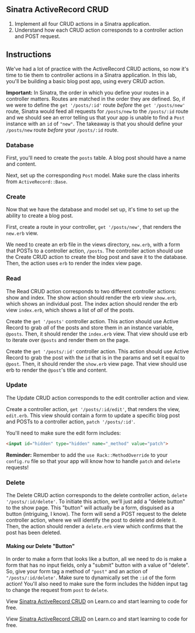 ## Sinatra ActiveRecord CRUD

1. Implement all four CRUD actions in a Sinatra application.
2. Understand how each CRUD action corresponds to a controller action and POST request.

## Instructions

We've had a lot of practice with the ActiveRecord CRUD actions, so now it's time to tie them to controller actions in a Sinatra application. In this lab, you'll be building a basic blog post app, using every CRUD action.

**Important:** In Sinatra, the order in which you define your routes in a controller matters. Routes are matched in the order they are defined. So, if we were to define the `get '/posts/:id'` route *before* the `get '/posts/new'` route, Sinatra would feed all requests for `/posts/new` to the `/posts/:id` route and we should see an error telling us that your app is unable to find a `Post` instance with an `id` of `"new"`. The takeaway is that you should define your `/posts/new` route *before* your `/posts/:id` route.

### Database

First, you'll need to create the `posts` table. A blog post should have a name and content.

Next, set up the corresponding `Post` model. Make sure the class inherits from `ActiveRecord::Base`.

### Create

Now that we have the database and model set up, it's time to set up the ability to create a blog post.

First, create a route in your controller, `get '/posts/new'`, that renders the `new.erb` view.

We need to create an erb file in the views directory, `new.erb`, with a form that POSTs to a controller action, `/posts`. The controller action should use the Create CRUD action to create the blog post and save it to the database. Then, the action uses `erb` to render the index view page.

### Read

The Read CRUD action corresponds to two different controller actions: show and index. The show action should render the erb view `show.erb`, which shows an individual post. The index action should render the erb view `index.erb`, which shows a list of *all* of the posts.

Create the `get '/posts'` controller action. This action should use Active Record to grab *all* of the posts and store them in an instance variable, `@posts`. Then, it should render the `index.erb` view. That view should use erb to iterate over `@posts` and render them on the page.

Create the `get '/posts/:id'` controller action. This action should use Active Record to grab the post with the `id` that is in the params and set it equal to `@post`. Then, it should render the `show.erb` view page. That view should use erb to render the `@post`'s title and content.


### Update

The Update CRUD action corresponds to the edit controller action and view.

Create a controller action, `get '/posts/:id/edit'`, that renders the view, `edit.erb`. This view should contain a form to update a specific blog post and POSTs to a controller action, `patch '/posts/:id'`.

You'll need to make sure the edit form includes:

```html
<input id="hidden" type="hidden" name="_method" value="patch">
```

**Reminder:** Remember to add the `use Rack::MethodOverride` to your `config.ru` file so that your app will know how to handle `patch` and `delete` requests!

### Delete

The Delete CRUD action corresponds to the delete controller action, `delete '/posts/:id/delete'`. To initiate this action, we'll just add a "delete button" to the show page. This "button" will actually be a form, disguised as a button (intriguing, I know). The form will send a POST request to the delete controller action, where we will identify the post to delete and delete it. Then, the action should render a `delete.erb` view which confirms that the post has been deleted.

#### Making our Delete "Button"

In order to make a form that looks like a button, all we need to do is make a form that has no input fields, only a "submit" button with a value of "delete". So, give your form tag a method of `"post"` and an action of `"/posts/:id/delete'`. Make sure to dynamically set the `:id` of the form action! You'll also need to make sure the form includes the hidden input tag to change the request from `post` to `delete`.
<p data-visibility='hidden'>View <a href='https://learn.co/lessons/sinatra-ar-crud-lab'>Sinatra ActiveRecord CRUD</a> on Learn.co and start learning to code for free.</p>

<p class='util--hide'>View <a href='https://learn.co/lessons/sinatra-ar-crud-lab'>Sinatra ActiveRecord CRUD</a> on Learn.co and start learning to code for free.</p>
